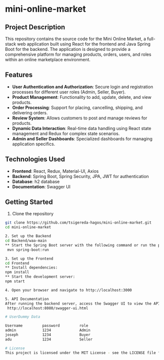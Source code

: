 # mini-online-market

## Project Description
This repository contains the source code for the Mini Online Market, a full-stack web application built using React for the frontend and Java Spring Boot for the backend. The application is designed to provide a comprehensive platform for managing products, orders, users, and roles within an online marketplace environment.

## Features

- **User Authentication and Authorization**: Secure login and registration processes for different user roles (Admin, Seller, Buyer).
- **Product Management**: Functionality to add, update, delete, and view products.
- **Order Processing**: Support for placing, cancelling, shipping, and delivering orders.
- **Review System**: Allows customers to post and manage reviews for products.
- **Dynamic Data Interaction**: Real-time data handling using React state management and Redux for complex state scenarios.
- **Admin and Seller Dashboards**: Specialized dashboards for managing application specifics.

## Technologies Used
- **Frontend**: React, Redux, Material-UI, Axios
- **Backend**: Spring Boot, Spring Security, JPA, JWT for authentication
- **Database**: h2 database
- **Documentation**: Swagger UI

## Getting Started
1. Clone the repository
```bash
git clone https://github.com/tsigereda-hagos/mini-online-market.git
cd mini-online-market

2. Set up the Backend
cd Backend/waa-main
** Start the Spring Boot server with the following command or run the project in your favorite IDE
 mvn spring-boot:run

3. Set up the Frontend
cd Frontend
** Install dependencies:
npm install
** Start the development server:
npm start

4. Open your browser and navigate to http://localhost:3000

5. API Documentation
After running the backend server, access the Swagger UI to view the API documentation at
 http://localhost:8080/swagger-ui.html

# UserDummy Data

Username         password         role
admin            1234             Admin
joseph           1234             Buyer
adu              1234             Seller

# License
This project is licensed under the MIT License - see the LICENSE file for details






